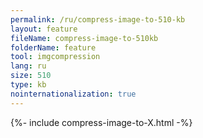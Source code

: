 ```yaml
---
permalink: /ru/compress-image-to-510-kb
layout: feature
fileName: compress-image-to-510kb
folderName: feature
tool: imgcompression
lang: ru
size: 510
type: kb
nointernationalization: true
---
```

{%- include compress-image-to-X.html -%}       
